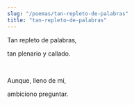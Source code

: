 ```yaml
---
slug: "/poemas/tan-repleto-de-palabras"
title: "tan-repleto-de-palabras"
---
```

Tan repleto de palabras,

tan plenario y callado.

&nbsp;

Aunque, lleno de mí,

ambiciono preguntar.